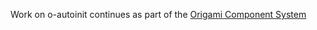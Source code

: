 Work on o-autoinit continues as part of the [Origami Component System](https://github.com/Financial-Times/origami/tree/main/libraries/o-autoinit)
